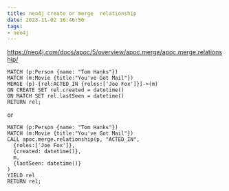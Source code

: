 ```yaml
---
title: neo4j create or merge  relationship
date: 2023-11-02 16:46:56
tags:
- neo4j 
---
```


https://neo4j.com/docs/apoc/5/overview/apoc.merge/apoc.merge.relationship/



<!--more-->
```
MATCH (p:Person {name: "Tom Hanks"})
MATCH (m:Movie {title:"You've Got Mail"})
MERGE (p)-[rel:ACTED_IN {roles:['Joe Fox']}]->(m)
ON CREATE SET rel.created = datetime()
ON MATCH SET rel.lastSeen = datetime()
RETURN rel;
```

or 

```
MATCH (p:Person {name: "Tom Hanks"})
MATCH (m:Movie {title:"You've Got Mail"})
CALL apoc.merge.relationship(p, "ACTED_IN",
  {roles:['Joe Fox']},
  {created: datetime()},
  m,
  {lastSeen: datetime()}
)
YIELD rel
RETURN rel;
```